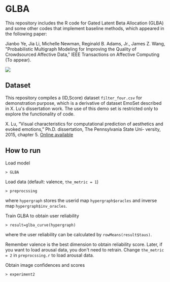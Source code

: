 # GLBA
This repository includes the R code for Gated Latent Beta Allocation (GLBA) and some other codes that implement baseline methods, which appeared in the following paper:

Jianbo Ye, Jia Li, Michelle Newman, Reginald B. Adams, Jr., James Z. Wang, "Probabilistic Multigraph Modeling for Improving the Quality of Crowdsourced Affective Data," IEEE Transactions on Affective Computing (To appear).

![](https://github.com/bobye/GLBA/raw/master/Teaser%20Image.png)

## Dataset

This repository compiles a (ID,Score) dataset `filter_four.csv` for demonstration purpose, which is a derivative of dataset EmoSet described in X. Lu's dissertation work. The use of this demo set is restricted only to explore the functionality of code.  

X. Lu, “Visual characteristics for computational prediction of aesthetics and evoked emotions,” Ph.D. dissertation, The Pennsylvania State Uni- versity, 2015, chapter 5. [Online available](https://etda.libraries.psu.edu/catalog/28857)



## How to run

Load model
```
> GLBA
```

Load data (default: valence, `the_metric = 1`)
```
> preprocssing
```
where `hypergraph` stores the userid map `hypergraph$oracles` and inverse map `hypergraph$inv_oracles`. 

Train GLBA to obtain user reliability
```
> result=glba_curve(hypergraph)
```
where the user reliability can be calculated by `rowMeans(result$taus)`. 


Remember valence is the best dimension to obtain reliability score. Later, if you want to load arousal data, you don't need to retrain. Change `the_metric = 2` in `preprocssing.r` to load arousal data.


Obtain image confidences and scores
```
> experiment2
```


